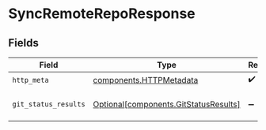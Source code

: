 # SyncRemoteRepoResponse


## Fields

| Field                                                                                | Type                                                                                 | Required                                                                             | Description                                                                          |
| ------------------------------------------------------------------------------------ | ------------------------------------------------------------------------------------ | ------------------------------------------------------------------------------------ | ------------------------------------------------------------------------------------ |
| `http_meta`                                                                          | [components.HTTPMetadata](../../models/components/httpmetadata.md)                   | :heavy_check_mark:                                                                   | N/A                                                                                  |
| `git_status_results`                                                                 | [Optional[components.GitStatusResults]](../../models/components/gitstatusresults.md) | :heavy_minus_sign:                                                                   | a list of GitStatusResult objects                                                    |